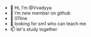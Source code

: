 - 👋 Hi, I’m @Vvadyya
- 👀 I’m new member on github
- 🌱 07line 
- 💞️ looking for sm1 who can teach me
- 📫 let's study together

<!---
Vvadyya/Vvadyya is a ✨ special ✨ repository because its `README.md` (this file) appears on your GitHub profile.
You can click the Preview link to take a look at your changes.
--->
